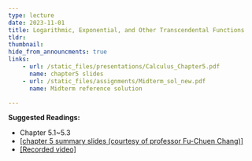 ```yaml
---
type: lecture
date: 2023-11-01
title: Logarithmic, Exponential, and Other Transcendental Functions
tldr: 
thumbnail: 
hide_from_announcments: true
links: 
    - url: /static_files/presentations/Calculus_Chapter5.pdf
      name: chapter5 slides
    - url: /static_files/assignments/Midterm_sol_new.pdf
      name: Midterm reference solution

---
```

**Suggested Readings:**
- Chapter 5.1~5.3
- [[chapter 5 summary slides (courtesy of professor Fu-Chuen Chang)]](/nsysu-calculus1/static_files/presentations/Chap05_Summary.pdf)
- [[Recorded video]](https://youtube.com/playlist?list=PLHNZtBNWQ-86iD2JcJdWI9TBeF2dmLPud&si=gXmaPQWCy5-HqUA2)
